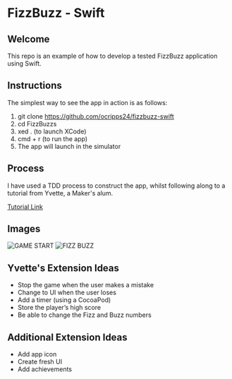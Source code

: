# FizzBuzz - Swift

## Welcome

This repo is an example of how to develop a tested FizzBuzz application using Swift.

## Instructions

The simplest way to see the app in action is as follows:
1. git clone https://github.com/ocripps24/fizzbuzz-swift
2. cd FizzBuzzs
3. xed . (to launch XCode)
4. cmd + r (to run the app)
5. The app will launch in the simulator

## Process

I have used a TDD process to construct the app, whilst following along to a tutorial from Yvette, a Maker's alum.

[Tutorial Link](https://medium.com/@ynzc/getting-started-with-tdd-in-swift-2fab3e07204b)

## Images

![GAME START](https://i.imgur.com/QhLRPQ5.png)
![FIZZ BUZZ](https://imgur.com/kWRQWJa.png)

## Yvette's Extension Ideas

* Stop the game when the user makes a mistake
* Change to UI when the user loses
* Add a timer (using a CocoaPod)
* Store the player’s high score
* Be able to change the Fizz and Buzz numbers

## Additional Extension Ideas

* Add app icon
* Create fresh UI
* Add achievements
